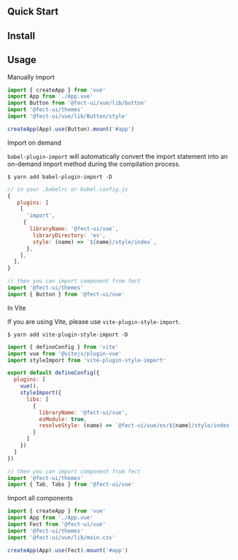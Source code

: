 ## Quick Start

## Install

<fe-snippet text="yarn add @fect-ui/vue" width="300px" />

## Usage

<fe-dot type="success" />Manually import

```js
import { createApp } from 'vue'
import App from './App.vue'
import Button from '@fect-ui/vue/lib/button'
import '@fect-ui/themes'
import '@fect-ui/vue/lib/Button/style'

createApp(App).use(Button).mount('#app')
```

<fe-dot type="success" />Import on demand

`babel-plugin-import` will automatically convert the import statement into an on-demand import method during the compilation process.

```shell
$ yarn add babel-plugin-import -D
```

```js
// in your .babelrc or babel.config.js
{
   plugins: [
    [
      'import',
     {
       libraryName: '@fect-ui/vue',
        libraryDirectory: 'es',
        style: (name) => `${name}/style/index`,
      },
    ],
  ],
}
```

```js
// then you can import component from fect
import '@fect-ui/themes'
import { Button } from '@fect-ui/vue'
```

<fe-dot type="success" />In Vite

If you are using Vite, please use `vite-plugin-style-import`.

```shell
$ yarn add vite-plugin-style-import -D
```

```js
import { defineConfig } from 'vite'
import vue from '@vitejs/plugin-vue'
import styleImport from 'vite-plugin-style-import'

export default defineConfig({
  plugins: [
    vue(),
    styleImport({
      libs: [
        {
          libraryName: '@fect-ui/vue',
          esModule: true,
          resolveStyle: (name) => `@fect-ui/vue/es/${name}/style/index`
        }
      ]
    })
  ]
})
```

```js
// then you can import component from fect
import '@fect-ui/themes'
import { Tab, Tabs } from '@fect-ui/vue'
```

<fe-dot type="success" />Import all components

```js
import { createApp } from 'vue'
import App from './App.vue'
import Fect from '@fect-ui/vue'
import '@fect-ui/themes'
import '@fect-ui/vue/lib/main.css'

createApp(App).use(Fect).mount('#app')
```
